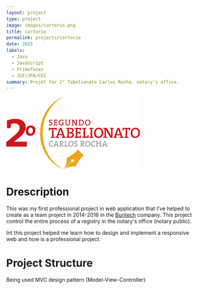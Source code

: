 ```yaml
---
layout: project
type: project
image: images/cartorio.png
title: cartorio
permalink: projects/cartorio
date: 2015
labels:
  - Java
  - JavaScript
  - Primefaces
  - JSF/JPA/CDI
summary: Projet for 2° Tabelionato Carlos Rocha, notary's office.
---
```


<img class="ui medium right floated rounded image" src="../images/cartorio.png">

# Drescription
This was my first professional project in web application that I've helped to create as a team project in 2014-2016 in the [Buritech](http://www.buritech.com.br/site/) company. This project control the entire process of a registry in the notary's office (notary public).

Int this project helped me learn how to design and implement a responsive web and how is a professional project.

# Project Structure
Being used MVC design pattern (Model-View-Controller)



